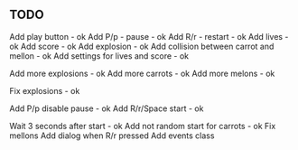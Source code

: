  ## TODO
Add play button - ok
Add P/p - pause - ok
Add R/r - restart - ok
Add lives - ok
Add score - ok
Add explosion - ok
Add collision between carrot and mellon - ok
Add settings for lives and score - ok

Add more explosions - ok
Add more carrots - ok
Add more melons - ok

Fix explosions - ok

Add P/p disable pause - ok
Add R/r/Space start - ok

Wait 3 seconds after start - ok
Add not random start for carrots - ok
Fix mellons
Add dialog when R/r pressed
Add events class
